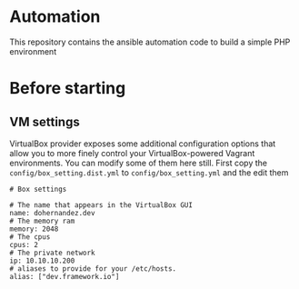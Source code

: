 # Automation
This repository contains the ansible automation code to build a simple PHP environment

# Before starting
## VM settings
VirtualBox provider exposes some additional configuration options that allow you 
to more finely control your VirtualBox-powered Vagrant environments. 
You can modify some of them here still. First copy the `config/box_setting.dist.yml` to `config/box_setting.yml` and the edit them

```
# Box settings

# The name that appears in the VirtualBox GUI
name: dohernandez.dev
# The memory ram
memory: 2048
# The cpus
cpus: 2
# The private network
ip: 10.10.10.200
# aliases to provide for your /etc/hosts.
alias: ["dev.framework.io"]
```
